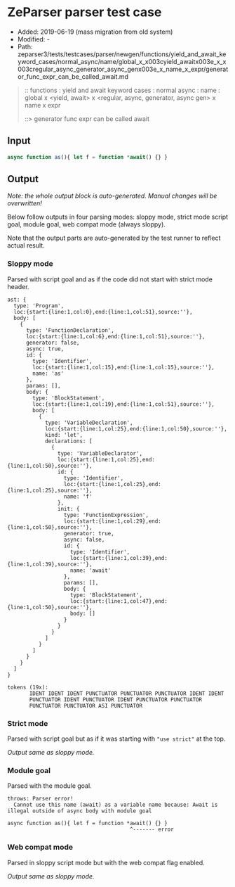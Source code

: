 # ZeParser parser test case

- Added: 2019-06-19 (mass migration from old system)
- Modified: -
- Path: zeparser3/tests/testcases/parser/newgen/functions/yield_and_await_keyword_cases/normal_async/name/global_x_x003cyield_awaitx003e_x_x003cregular_async_generator_async_genx003e_x_name_x_expr/generator_func_expr_can_be_called_await.md

> :: functions : yield and await keyword cases : normal async : name : global x <yield, await> x <regular, async, generator, async gen> x name x expr
>
> ::> generator func expr can be called await

## Input

`````js
async function as(){ let f = function *await() {} }
`````

## Output

_Note: the whole output block is auto-generated. Manual changes will be overwritten!_

Below follow outputs in four parsing modes: sloppy mode, strict mode script goal, module goal, web compat mode (always sloppy).

Note that the output parts are auto-generated by the test runner to reflect actual result.

### Sloppy mode

Parsed with script goal and as if the code did not start with strict mode header.

`````
ast: {
  type: 'Program',
  loc:{start:{line:1,col:0},end:{line:1,col:51},source:''},
  body: [
    {
      type: 'FunctionDeclaration',
      loc:{start:{line:1,col:6},end:{line:1,col:51},source:''},
      generator: false,
      async: true,
      id: {
        type: 'Identifier',
        loc:{start:{line:1,col:15},end:{line:1,col:15},source:''},
        name: 'as'
      },
      params: [],
      body: {
        type: 'BlockStatement',
        loc:{start:{line:1,col:19},end:{line:1,col:51},source:''},
        body: [
          {
            type: 'VariableDeclaration',
            loc:{start:{line:1,col:25},end:{line:1,col:50},source:''},
            kind: 'let',
            declarations: [
              {
                type: 'VariableDeclarator',
                loc:{start:{line:1,col:25},end:{line:1,col:50},source:''},
                id: {
                  type: 'Identifier',
                  loc:{start:{line:1,col:25},end:{line:1,col:25},source:''},
                  name: 'f'
                },
                init: {
                  type: 'FunctionExpression',
                  loc:{start:{line:1,col:29},end:{line:1,col:50},source:''},
                  generator: true,
                  async: false,
                  id: {
                    type: 'Identifier',
                    loc:{start:{line:1,col:39},end:{line:1,col:39},source:''},
                    name: 'await'
                  },
                  params: [],
                  body: {
                    type: 'BlockStatement',
                    loc:{start:{line:1,col:47},end:{line:1,col:50},source:''},
                    body: []
                  }
                }
              }
            ]
          }
        ]
      }
    }
  ]
}

tokens (19x):
       IDENT IDENT IDENT PUNCTUATOR PUNCTUATOR PUNCTUATOR IDENT IDENT
       PUNCTUATOR IDENT PUNCTUATOR IDENT PUNCTUATOR PUNCTUATOR
       PUNCTUATOR PUNCTUATOR ASI PUNCTUATOR
`````

### Strict mode

Parsed with script goal but as if it was starting with `"use strict"` at the top.

_Output same as sloppy mode._

### Module goal

Parsed with the module goal.

`````
throws: Parser error!
  Cannot use this name (await) as a variable name because: Await is illegal outside of async body with module goal

async function as(){ let f = function *await() {} }
                                       ^------- error
`````


### Web compat mode

Parsed in sloppy script mode but with the web compat flag enabled.

_Output same as sloppy mode._
